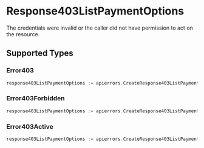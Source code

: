 # Response403ListPaymentOptions

The credentials were invalid or the caller did not have permission to act on the resource.


## Supported Types

### Error403

```go
response403ListPaymentOptions := apierrors.CreateResponse403ListPaymentOptionsError403(components.Error403{/* values here */})
```

### Error403Forbidden

```go
response403ListPaymentOptions := apierrors.CreateResponse403ListPaymentOptionsError403Forbidden(components.Error403Forbidden{/* values here */})
```

### Error403Active

```go
response403ListPaymentOptions := apierrors.CreateResponse403ListPaymentOptionsError403Active(components.Error403Active{/* values here */})
```


